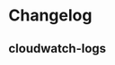 # Changelog

## cloudwatch-logs
<!-- To add a new entry write: -->
<!-- ### version / full date -->
<!-- * [Update/Bug fix] message that describes the changes that you apply -->